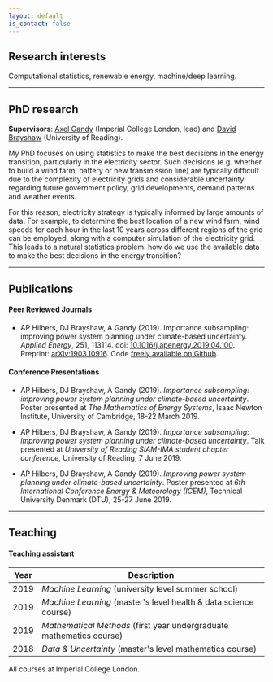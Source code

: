 ```yaml
---
layout: default
is_contact: false
---
```



## Research interests

Computational statistics, renewable energy, machine/deep learning.


---


## PhD research

**Supervisors**: [Axel Gandy](http://wwwf.imperial.ac.uk/~agandy/) (Imperial College London, lead) and [David Brayshaw](https://research.reading.ac.uk/meteorology/people/david-brayshaw/) (University of Reading).

My PhD focuses on using statistics to make the best decisions in the energy transition, particularly in the electricity sector. Such decisions (e.g. whether to build a wind farm, battery or new transmission line) are typically difficult due to the complexity of electricity grids and considerable uncertainty regarding future government policy, grid developments, demand patterns and weather events.

For this reason, electricity strategy is typically informed by large amounts of data. For example, to determine the best location of a new wind farm, wind speeds for each hour in the last 10 years across different regions of the grid can be employed, along with a computer simulation of the electricity grid. This leads to a natural statistics problem: how do we use the available data to make the best decisions in the energy transition?


---


## Publications

#### Peer Reviewed Journals

* AP Hilbers, DJ Brayshaw, A Gandy (2019). Importance subsampling: improving power system planning under climate-based uncertainty. *Applied Energy*, 251, 113114. doi: [10.1016/j.apenergy.2019.04.100](https://doi.org/10.1016/j.apenergy.2019.04.110). Preprint: [arXiv:1903.10916](https://arxiv.org/abs/1903.10916). Code [freely available on Github](https://github.com/ahilbers/2019_importance_subsampling).

#### Conference Presentations

* AP Hilbers, DJ Brayshaw, A Gandy (2019). *Importance subsampling: improving power system planning under climate-based uncertainty*. Poster presented at *The Mathematics of Energy Systems*, Isaac Newton Institute, University of Cambridge, 18-22 March 2019.

* AP Hilbers, DJ Brayshaw, A Gandy (2019). *Importance subsampling: improving power system planning under climate-based uncertainty*. Talk presented at *University of Reading SIAM-IMA student chapter conference*, University of Reading, 7 June 2019.

* AP Hilbers, DJ Brayshaw, A Gandy (2019). *Improving power system planning under climate-based uncertainty*. Poster presented at *6th International Conference Energy & Meteorology (ICEM)*, Technical University Denmark (DTU), 25-27 June 2019.


---


## Teaching

#### Teaching assistant

Year | Description
----- | ------------------
2019 | *Machine Learning* (university level summer school)
2019 | *Machine Learning* (master's level health & data science course)
2019 | *Mathematical Methods* (first year undergraduate mathematics course)
2018 | *Data & Uncertainty* (master's level mathematics course)

All courses at Imperial College London.



